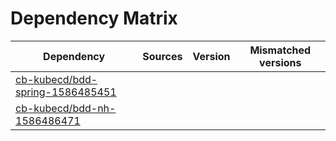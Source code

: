 # Dependency Matrix

Dependency | Sources | Version | Mismatched versions
---------- | ------- | ------- | -------------------
[cb-kubecd/bdd-spring-1586485451](https://github.com/cb-kubecd/bdd-spring-1586485451.git) |  | []() | 
[cb-kubecd/bdd-nh-1586486471](https://github.com/cb-kubecd/bdd-nh-1586486471.git) |  | []() | 
